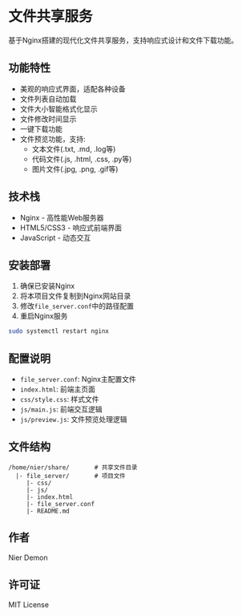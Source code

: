 # 文件共享服务

基于Nginx搭建的现代化文件共享服务，支持响应式设计和文件下载功能。

## 功能特性

- 美观的响应式界面，适配各种设备
- 文件列表自动加载
- 文件大小智能格式化显示
- 文件修改时间显示
- 一键下载功能
- 文件预览功能，支持:
  - 文本文件(.txt, .md, .log等)
  - 代码文件(.js, .html, .css, .py等)
  - 图片文件(.jpg, .png, .gif等)

## 技术栈

- Nginx - 高性能Web服务器
- HTML5/CSS3 - 响应式前端界面
- JavaScript - 动态交互

## 安装部署

1. 确保已安装Nginx
2. 将本项目文件复制到Nginx网站目录
3. 修改`file_server.conf`中的路径配置
4. 重启Nginx服务

```bash
sudo systemctl restart nginx
```

## 配置说明

- `file_server.conf`: Nginx主配置文件
- `index.html`: 前端主页面
- `css/style.css`: 样式文件
- `js/main.js`: 前端交互逻辑
- `js/preview.js`: 文件预览处理逻辑

## 文件结构

```
/home/nier/share/       # 共享文件目录
  |- file_server/       # 项目文件
     |- css/
     |- js/
     |- index.html
     |- file_server.conf
     |- README.md
```

## 作者

Nier Demon

## 许可证

MIT License
